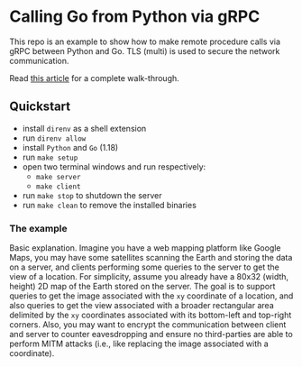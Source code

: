 # Calling Go from Python via gRPC

This repo is an example to show how to make remote procedure calls via
gRPC between Python and Go. TLS (multi) is used to secure the network
communication.

Read [this
article](https://dariofad.github.io/2022/05/20/Calling_go_from_python_via_grpc.html)
for a complete walk-through.

## Quickstart

+ install `direnv` as a shell extension
+ run `direnv allow`
+ install `Python` and `Go` (1.18)
+ run `make setup`
+ open two terminal windows and run respectively:
  - `make server`
  - `make client`
+ run `make stop` to shutdown the server
+ run `make clean` to remove the installed binaries

### The example

Basic explanation. Imagine you have a web mapping platform like Google
Maps, you may have some satellites scanning the Earth and storing the
data on a server, and clients performing some queries to the server to
get the view of a location. For simplicity, assume you already have a
80x32 (width, height) 2D map of the Earth stored on the server. The
goal is to support queries to get the image associated with the `xy`
coordinate of a location, and also queries to get the view associated
with a broader rectangular area delimited by the `xy` coordinates
associated with its bottom-left and top-right corners. Also, you may
want to encrypt the communication between client and server to counter
eavesdropping and ensure no third-parties are able to perform MITM
attacks (i.e., like replacing the image associated with a coordinate).
